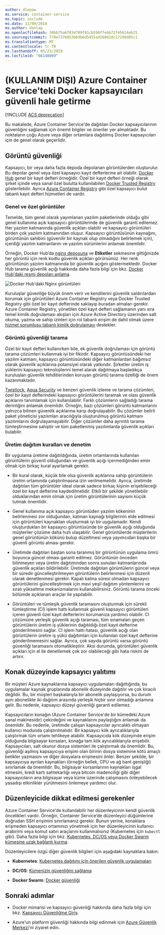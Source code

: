 ```yaml
---
author: dlepow
ms.service: container-service
ms.topic: include
ms.date: 11/09/2018
ms.author: danlep
ms.openlocfilehash: 39bb75a6f834789f91cb590ffebb72f45624eb25
ms.sourcegitcommit: 778e7376853b69bbd5455ad260d2dc17109d05c1
ms.translationtype: MT
ms.contentlocale: tr-TR
ms.lasthandoff: 05/23/2019
ms.locfileid: "66148869"
---
```

# <a name="deprecated-securing-docker-containers-in-azure-container-service"></a>(KULLANIM DIŞI) Azure Container Service'teki Docker kapsayıcıları güvenli hale getirme

[!INCLUDE [ACS deprecation](container-service-deprecation.md)]

Bu makalede, Azure Container Service'de dağıtılan Docker kapsayıcılarının güvenliğini sağlamak için önemli bilgiler ve öneriler yer almaktadır. Bu noktaların çoğu Azure veya diğer ortamlara dağıtılmış Docker kapsayıcıları için de genel olarak geçerlidir. 

## <a name="image-security"></a>Görüntü güvenliği

Kapsayıcı, bir veya daha fazla depoda depolanan görüntülerden oluşturulur. Bu depolar genel veya özel kapsayıcı kayıt defterlerine ait olabilir. [Docker Hub](https://hub.docker.com/) genel bir kayıt defteri örneğidir. Özel bir kayıt defteri örneği olarak şirket içinde veya sanal özel bulutta kullanılabilen [Docker Trusted Registry](https://docs.docker.com/datacenter/dtr/2.0/) gösterilebilir. Ayrıca [Azure Container Registry](../articles/container-registry/container-registry-intro.md) gibi özel kapsayıcı bulut tabanlı kayıt defteri hizmetleri de vardır.

### <a name="public-and-private-images"></a>Genel ve özel görüntüler
Temelde, tüm genel olarak yayımlanan yazılım paketlerinde olduğu gibi genel kullanıma açık kapsayıcı görüntülerinde de güvenlik garanti edilemez. Her yazılım katmanında güvenlik açıkları olabilir ve kapsayıcı görüntüleri birden çok yazılım katmanından oluşur. Kapsayıcı görüntüsünün kaynağını, görüntünün sahibini (güvenilir bir kaynak olup olmadığını belirlemek için), içerdiği yazılım katmanlarını ve yazılım sürümlerini anlamak önemlidir. 

Örneğin, Docker Hub’da [nginx deposuna](https://hub.docker.com/_/nginx/) ve **Etiketler** sekmesine gittiğinizde her görüntü için renk kodlu güvenlik açıkları görürsünüz. Her renk görüntünün yazılım katmanında bir güvenlik açığını göstermektedir. Docker Hub tarama güvenlik açığı hakkında daha fazla bilgi için bkz. [Docker Hub'daki resmi depoları anlama](https://blog.docker.com/2015/06/understanding-official-repos-docker-hub/).

![Docker Hub'daki Nginx görüntüleri](./media/container-service-security/docker-hub-nginx.png)

Kuruluşlar güvenliğe büyük önem verir ve kendilerini güvenlik saldırılardan korumak için görüntüleri Azure Container Registry veya Docker Trusted Registry gibi özel bir kayıt defterinde saklayıp buradan almaları gerekir. Azure Container Registry, yönetilen özel kayıt defteri sağlamanın yanı sıra temel kimlik doğrulaması akışları için Azure Active Directory üzerinden salt okuma, yazma ve sahip izinleri için rol tabanlı erişim de dahil olmak üzere [hizmet sorumlusu tabanlı kimlik doğrulamayı](../articles/container-registry/container-registry-authentication.md) destekler.

### <a name="image-security-scanning"></a>Görüntü güvenliği tarama

Özel bir kayıt defteri kullanırken bile, ek güvenlik doğrulaması için görüntü tarama çözümleri kullanmak iyi bir fikirdir. Kapsayıcı görüntüsündeki her yazılım katmanı, kapsayıcı görüntüsündeki diğer katmanlardan bağımsız olarak güvenlik açıklarına potansiyel olarak yatkındır. Şirketler üretim iş yüklerini kapsayıcı teknolojilerini temel alarak dağıtmaya başladıkça kuruluşları güvenlik tehditlerinden koruyan görüntü tarama özelliği de önem kazanmaktadır. 

[Twistlock](https://www.twistlock.com/2016/11/07/twistlock-supports-azure-container-registry), [Aqua Security](http://blog.aquasec.com/image-vulnerability-scanning-in-azure-container-registry) ve benzeri güvenlik izleme ve tarama çözümleri, özel bir kayıt defterindeki kapsayıcı görüntülerini taramak ve olası güvenlik açıklarını tanımlamak için kullanılabilir. Farklı çözümlerin sağladığı tarama derinliğini anlamak önemlidir. Örneğin, bazı çözümleri görüntü katmanlarını yalnızca bilinen güvenlik açıklarına karşı doğrulayabilir. Bu çözümler belirli paket yöneticisi yazılımları aracılığıyla oluşturulmuş görüntü katmanı yazılımlarını doğrulayamayabilir. Diğer çözümler daha ayrıntılı tarama tümleştirmesine sahiptir ve tüm paketlenmiş yazılımlarda güvenlik açıkları bulabilir.

### <a name="production-deployment-rules-and-audit"></a>Üretim dağıtım kuralları ve denetim
Bir uygulama üretime dağıtıldığında, üretim ortamlarında kullanılan görüntülerin güvenli olduğundan ve güvenlik açığı içermediğinden emin olmak için birkaç kural ayarlamak gerekir.

* Bir kural olarak, küçük bile olsa güvenlik açıklarına sahip görüntülerin üretim ortamında çalıştırılmasına izin verilmemelidir. Ayrıca, üretimde dağıtılan tüm görüntüler ideal olarak sadece birkaç kişinin erişebileceği özel bir kayıt defterine kaydedilmelidir. Etkili bir şekilde yönetilebilir olduklarından emin olmak için üretim görüntülerinin sayısını küçük tutmak önemlidir.

* Genel kullanıma açık kapsayıcı görüntüden yazılım kökeninin belirlenmesi zor olduğundan, katman kaynağı bilgilerinin elde edilmesi için görüntüleri kaynaktan oluşturmak iyi bir uygulamadır. Kendi oluşturdukları bir kapsayıcı görüntüsünde bir güvenlik açığı olduğunda müşteriler çözüme daha hızlı ulaşabilir. Genel görüntülerde müşterilerin genel görüntünün kökünü bulup düzeltmesi veya yayımcıdan başka bir güvenli görüntü alması gerekir.

* Üretimde dağıtılan baştan sona taranmış bir görüntünün uygulama ömrü boyunca güncel olması garanti edilmez. Görüntünün önceden bilinmeyen veya üretim dağıtımından sonra sunulan katmanlarında güvenlik açıkları bildirilebilir. Üretimde dağıtılan görüntülerin güncel veya bir süredir güncelleştirilmeyen görüntülerin belirlenmesi için düzenli olarak denetlenmesi gerekir. Kapalı kalma süresi olmadan kapsayıcı görüntülerini güncelleştirmek için mavi yeşil dağıtım yöntemlerini ve sıralı yükseltme mekanizmalarını kullanabilirsiniz. Görüntü tarama önceki bölümde açıklanan araçlar ile yapılabilir. 

* Görüntüleri ve tümleşik güvenlik taramasını oluşturmak için sürekli tümleştirme (CI) işlem hattı kullanmak güvenli kapsayıcı görüntüleri içeren güvenli özel kayıt defterlerini korumanıza yardımcı olabilir. CI çözümüne yerleşik güvenlik açığı taraması, tüm sınamaları geçen görüntülerin üretim iş yüklerinin dağıtıldığı özel kayıt defterine gönderilmesini sağlar. CI işlem hattı hatası, güvenlik açığı olan görüntülerin üretim iş yükü dağıtımları için kullanılan özel kayıt defterine gönderilmemesini sağlar. Ayrıca, çok sayıda görüntü varsa görüntü güvenliği taramasını otomatikleştirir. Aksi durumda, görüntüleri güvenlik açıkları için el ile denetlemek çok zor olabileceği gibi hata riskini de artırır.

## <a name="host-level-container-isolation"></a>Konak düzeyinde kapsayıcı yalıtımı
Bir müşteri Azure kaynaklarına kapsayıcı uygulamaları dağıttığında, bu uygulamalar kaynak gruplarında abonelik düzeyinde dağıtılır ve çok kiracılı değildir. Bu, bir müşteri başkalarıyla bir abonelik paylaşıyorsa, bu durum aynı abonelikte iki dağıtım arasında yerleşik hiçbir sınır olmadığı anlamına gelir. Bu nedenle, kapsayıcı düzeyi güvenliği garanti edilemez. 

Kapsayıcıların konağın (Azure Container Service'de bir kümedeki Azure sanal makinesidir) çekirdeğini ve kaynaklarını paylaştığını anlamak da önemlidir. Bu nedenle, üretimde çalışan kapsayıcılar ayrıcalıklı olmayan kullanıcı modunda çalıştırılmalıdır. Bir kapsayıcı kök ayrıcalıklarıyla çalıştırmak tüm ortamı tehlikeye atabilir. Kapsayıcıda kök düzeyinde erişim olduğunda bilgisayar korsaları, konağa tam kök ayrıcalıklarıyla erişebilir. Kapsayıcıları, salt okunur dosya sistemleri ile çalıştırmak da önemlidir. Bu, güvenliği aşılmış kapsayıcıya erişimi olan birinin dosya sistemine kötü amaçlı betikler yazmasını ve diğer dosyalara erişmesini önler. Benzer şekilde, bir kapsayıcıya ayrılan kaynakları (örneğin bellek, CPU ve ağ bant genişliği) sınırlamak da önemlidir. Bu, bilgisayar korsanlarının kaynakları işgal etmesini, kredi kartı sahtekarlığı veya bitcoin madenciliği gibi diğer kapsayıcıların ana bilgisayar veya küme üzerinde çalışmasını önleyebilecek yasadışı etkinlikler yürütmesini önlemeye yardımcı olur.

## <a name="orchestrator-considerations"></a>Düzenleyicide dikkat edilmesi gerekenler

Azure Container Service'de kullanılabilir her düzenleyicinin kendi güvenlik öncelikleri vardır. Örneğin, Container Service’de düzenleyici düğümlerine doğrudan SSH erişimini sınırlamanız gerekir. Bunun yerine, konaklara erişmeden kapsayıcı ortamınızı yönetmek için her düzenleyicinin kullanıcı arabirimi veya komut satırı araçlarını kullanmalısınız (Kubernetes için `kubectl` gibi). Daha fazla bilgi için bkz. [Kubernetes, DC/OS veya Docker Swarm kümesine uzak bağlantı kurma](../articles/container-service/kubernetes/container-service-connect.md).

Düzenleyicilere özgü diğer güvenlik bilgileri için aşağıdaki kaynaklara bakın:

* **Kubernetes**: [Kubernetes dağıtımı için önerilen güvenlik uygulamaları](https://kubernetes.io/blog/2016/08/security-best-practices-kubernetes-deployment/)

* **DC/OS**: [Kümenizin güvenliğini sağlama](http://docs.mesosphere.com/1.12/administering-clusters/securing-your-cluster)

* **Docker Swarm**: [Docker güvenliği](https://www.docker.com/docker-security)

## <a name="next-steps"></a>Sonraki adımlar

* Docker mimarisi ve kapsayıcı güvenliği hakkında daha fazla bilgi için bkz. [Kapsayıcı Güvenliğine Giriş](https://www.docker.com/sites/default/files/WP_IntrotoContainerSecurity_08.19.2016.pdf).

* Azure'un platform güvenliği hakkında bilgi edinmek için [Azure Güvenlik Merkezi](https://www.microsoft.com/en-us/trustcenter/cloudservices/azure)'ni ziyaret edin.
